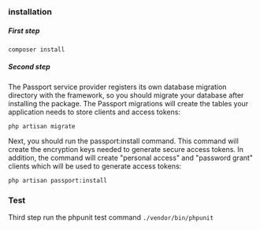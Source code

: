### installation

##### First step

 `composer install` 

##### Second step
The Passport service provider registers its own database migration directory with the framework, so you should migrate your database after installing the package. The Passport migrations will create the tables your application needs to store clients and access tokens:

`php artisan migrate`

Next, you should run the passport:install command. This command will create the encryption keys needed to generate secure access tokens. In addition, the command will create "personal access" and "password grant" clients which will be used to generate access tokens:

`php artisan passport:install`
### Test
Third step run the phpunit test command
`./vendor/bin/phpunit`